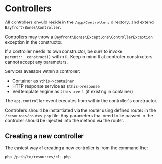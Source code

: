 # Controllers

All controllers should reside in the `/app/Controllers` directory, and extend `Bayfront\Bones\Controller`.

Controllers may throw a `Bayfront\Bones\Exceptions\ControllerException` exception in the constructor.

If a controller needs its own constructor, be sure to invoke `parent::__construct()` within it. Keep in mind that controller constructors cannot accept any parameters.

Services available within a controller:

- Container as `$this->container`
- HTTP response service as `$this->response`
- Veil template engine as `$this->veil` (if existing in container)

The `app.controller` event executes from within the controller's constructor.

Controllers should be instantiated via the router using defined routes in the `/resources/routes.php` file. Any parameters that need to be passed to the controller should be injected into the method via the router.

## Creating a new controller

The easiest way of creating a new controller is from the command line:

```
php /path/to/resources/cli.php
```